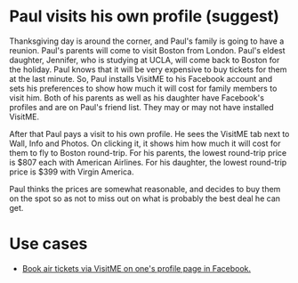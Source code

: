 # Paul visits his own profile (suggest) #

Thanksgiving day is around the corner, and Paul's family is going to have a reunion. Paul's parents will come to visit Boston from London. Paul's eldest daughter, Jennifer, who is studying at UCLA, will come back to Boston for the holiday. Paul knows that it will be very expensive to buy tickets for them at the last minute. So, Paul installs VisitME to his Facebook account and sets his preferences to show how much it will cost for family members to visit him. Both of his parents as well as his daughter have Facebook's profiles and are on Paul's friend list. They may or may not have installed VisitME.

After that Paul pays a visit to his own profile. He sees the VisitME tab next to Wall, Info and Photos. On clicking it, it shows him how much it will cost for them to fly to Boston round-trip. For his parents, the lowest round-trip price is $807 each with American Airlines. For his daughter, the lowest round-trip price is $399 with Virgin America.

Paul thinks the prices are somewhat reasonable, and decides to buy them on the spot so as not to miss out on what is probably the best deal he can get.

# Use cases #
  * [Book air tickets via VisitME on one's profile page in Facebook.](Usecase41.md)